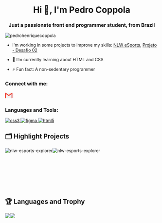 <h1 align="center">Hi 👋, I'm Pedro Coppola</h1>
<h3 align="center">Just a passionate front end programmer student, from Brazil</h3>

<p align="left"> <img src="https://komarev.com/ghpvc/?username=pedrohenriquecoppola&label=Profile%20views&color=0e75b6&style=flat" alt="pedrohenriquecoppola" /> </p>

<p align="left"> <a href="https://github.com/ryo-ma/github-profile-trophy%22%3E<img src="https://github-profile-trophy.vercel.app/?username=pedrohenriquecoppola" alt="pedrohenriquecoppola" /></a> </p>

- I'm working in some projects to improve my skills: [NLW eSports](https://pedrohenriquecoppola.github.io/nlw-esports-explorer/), [Projeto - Desafio 02](/github.com/PedroHenriqueCoppola/projeto-desafio02)

- 🌱 I’m currently learning about HTML and CSS

- ⚡ Fun fact: A non-sedentary programmer

<h3 align="left">Connect with me:</h3>
<p align="left">
</p>
 
 <a href="mailto:pedro.coppola0207+github@gmail.com"><img src= "./assets/281769.png" width=24px
  height=24px></a>

<h3 align="left">Languages and Tools:</h3>
<p align="left"> <a href="https://www.w3schools.com/css/" target="_blank" rel="noreferrer"> <img src="https://cdn.jsdelivr.net/gh/devicons/devicon/icons/css3/css3-plain.svg" alt="css3" width="40" height="40"/> </a> <a href="https://www.figma.com/" target="_blank" rel="noreferrer"> <img src="https://cdn.jsdelivr.net/gh/devicons/devicon/icons/figma/figma-original.svg" alt="figma" width="40" height="40"/> </a> <a href="https://www.w3.org/html/" target="_blank" rel="noreferrer"> <img src="https://cdn.jsdelivr.net/gh/devicons/devicon/icons/html5/html5-plain.svg" alt="html5" width="40" height="40"/> </a> </p>


## 🗂️ Highlight Projects

<section display="block">

  [<img align="left" src="https://github-readme-stats.vercel.app/api/pin/?username=PedroHenriqueCoppola&repo=nlw-esports-explorer&show_icons=true&line_height=27&title_color=6aa6f8&text_color=8a919a&icon_color=6aa6f8&bg_color=22272e" alt="nlw-esports-explorer"/>](https://pedrohenriquecoppola.github.io/nlw-esports-explorer/)

   [<img align="left" src="https://github-readme-stats.vercel.app/api/pin/?username=PedroHenriqueCoppola&repo=nlw-10-copa&show_icons=true&line_height=27&title_color=6aa6f8&text_color=8a919a&icon_color=6aa6f8&bg_color=22272e" alt="nlw-esports-explorer"/>](https://pedrohenriquecoppola.github.io/nlw-10-copa/)
   </br>
</section>
</br>
</br>
</br>
</br>
</br>
</br>








## 🏆 Languages and Trophy

<section display="flex-inline">
 <img align="left" height="160em" src="https://github-readme-stats.vercel.app/api?username=PedroHenriqueCoppola&bg_color=0D1117&title_color=f9826c&text_color=fdfdfd&icon_color=f9826c&show_icons=true&hide_border=true&&count_private=true&include_all_commits=true" />

  <img aling="right" height="160em" src="https://github-readme-stats.vercel.app/api/top-langs/?username=PedroHenriqueCoppola&bg_color=0D1117&title_color=f9826c&text_color=fdfdfd&show_icons=true&hide_border=true&layout=compact" />
  </br>
  </section>
 
